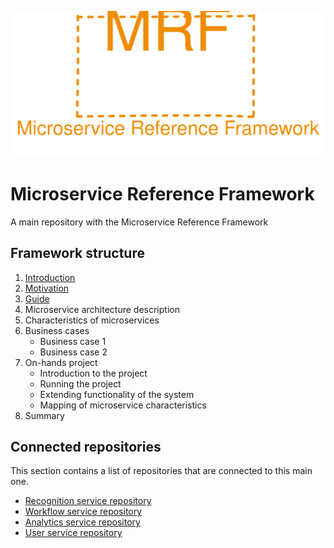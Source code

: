 <p align="center">
    <img src="./assets/mrf_logo.svg" alt="Microservice Reference Framework logo" />
</p>

# Microservice Reference Framework
A main repository with the Microservice Reference Framework

## Framework structure
1. [Introduction](./framework/introduction/ "Link to introduction")
2. [Motivation](./framework/motivation/ "Link to motivation")
3. [Guide](./framework/guide "Link to a framework guide")
4. Microservice architecture description
5. Characteristics of microservices
6. Business cases
    - Business case 1
    - Business case 2
7. On-hands project
    - Introduction to the project
    - Running the project
    - Extending functionality of the system
    - Mapping of microservice characteristics
8. Summary

## Connected repositories
This section contains a list of repositories that are connected to this main one.
- [Recognition service repository](https://github.com/MichalMoudry/mrf-recognition-service "Link to Recognition service's GitHub repository")
- [Workflow service repository](https://github.com/MichalMoudry/mrf-workflow-service "Link to Workflow service's GitHub repository")
- [Analytics service repository](https://github.com/MichalMoudry/mrf-analytics-service "Link to Analytics service's GitHub repository")
- [User service repository](https://github.com/MichalMoudry/mrf-user-service "Link to User service's GitHub repository")
